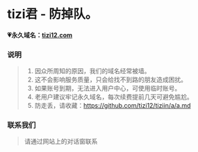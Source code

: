 # tizi君 - 防掉队。

#### 💗永久域名：[tizi12.com](http://tizi12.com)

### 说明

> 1. 因众所周知的原因，我们的域名经常被墙。
> 2. 这不会影响服务质量，只会给找不到路的朋友造成困扰。
> 3. 如果账号到期，无法进入用户中心，可使用临时账号。
> 4. 老用户建议牢记永久域名，每次续费提前几天可避免尴尬。
> 5. 防走丢，请收藏：https://github.com/tizi12/tiziin/a/a.md

### 联系我们

> 请通过网站上的对话窗联系
